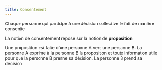 ```yaml
---
title: Consentement
---
```


Chaque personne qui participe à une décision collective le fait de manière consentie

La notion de consentement repose sur la notion de **proposition**

Une proposition est faite d'une personne A vers une personne B. La personne A exprime à la personne B la proposition et toute information utile pour que la personne B prenne sa décision. La personne B prend sa décision
